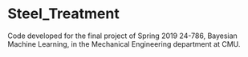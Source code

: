 # Steel_Treatment
Code developed for the final project of Spring 2019 24-786, Bayesian Machine Learning, in the Mechanical Engineering department at CMU. 
